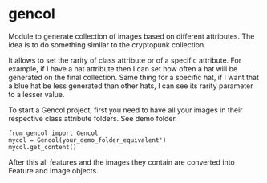 # gencol

Module to generate collection of images based on different attributes. The idea is to do something similar to the cryptopunk collection.

It allows to set the rarity of class attribute or of a specific attribute.
For example, if I have a hat attribute then I can set how often a hat will be generated on the final collection.
Same thing for a specific hat, if I want that a blue hat be less generated than other hats, I can see its rarity parameter to a lesser value.

To start a Gencol project, first you need to have all your images in their respective class attribute folders. See demo folder.
```
from gencol import Gencol
mycol = Gencol(your_demo_folder_equivalent')
mycol.get_content()
```
After this all features and the images they contain are converted into Feature and Image objects.
